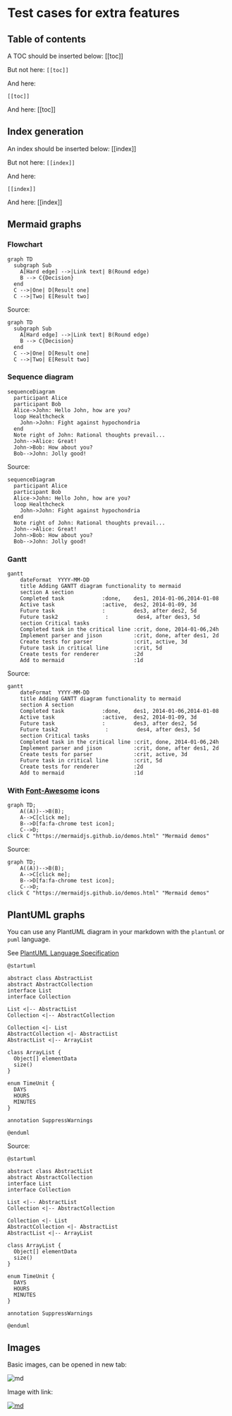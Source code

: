 # Test cases for extra features

## Table of contents

A TOC should be inserted below:
[[toc]]

But not here: `[[toc]]`

And here:
```
[[toc]]
```
And here: [[toc]]

## Index generation

An index should be inserted below:
[[index]]

But not here: `[[index]]`

And here:
```
[[index]]
```
And here: [[index]]


## Mermaid graphs

### Flowchart

```mermaid
graph TD
  subgraph Sub
    A[Hard edge] -->|Link text| B(Round edge)
    B --> C{Decision}
  end
  C -->|One| D[Result one]
  C -->|Two| E[Result two]
```

Source:
```
graph TD
  subgraph Sub
    A[Hard edge] -->|Link text| B(Round edge)
    B --> C{Decision}
  end
  C -->|One| D[Result one]
  C -->|Two| E[Result two]
```

### Sequence diagram
```mermaid
sequenceDiagram
  participant Alice
  participant Bob
  Alice->John: Hello John, how are you?
  loop Healthcheck
    John->John: Fight against hypochondria
  end
  Note right of John: Rational thoughts prevail...
  John-->Alice: Great!
  John->Bob: How about you?
  Bob-->John: Jolly good!
```

Source:
```
sequenceDiagram
  participant Alice
  participant Bob
  Alice->John: Hello John, how are you?
  loop Healthcheck
    John->John: Fight against hypochondria
  end
  Note right of John: Rational thoughts prevail...
  John-->Alice: Great!
  John->Bob: How about you?
  Bob-->John: Jolly good!
```

### Gantt
```mermaid
gantt
    dateFormat  YYYY-MM-DD
    title Adding GANTT diagram functionality to mermaid
    section A section
    Completed task            :done,    des1, 2014-01-06,2014-01-08
    Active task               :active,  des2, 2014-01-09, 3d
    Future task               :         des3, after des2, 5d
    Future task2               :         des4, after des3, 5d
    section Critical tasks
    Completed task in the critical line :crit, done, 2014-01-06,24h
    Implement parser and jison          :crit, done, after des1, 2d
    Create tests for parser             :crit, active, 3d
    Future task in critical line        :crit, 5d
    Create tests for renderer           :2d
    Add to mermaid                      :1d
```

Source:
```
gantt
    dateFormat  YYYY-MM-DD
    title Adding GANTT diagram functionality to mermaid
    section A section
    Completed task            :done,    des1, 2014-01-06,2014-01-08
    Active task               :active,  des2, 2014-01-09, 3d
    Future task               :         des3, after des2, 5d
    Future task2               :         des4, after des3, 5d
    section Critical tasks
    Completed task in the critical line :crit, done, 2014-01-06,24h
    Implement parser and jison          :crit, done, after des1, 2d
    Create tests for parser             :crit, active, 3d
    Future task in critical line        :crit, 5d
    Create tests for renderer           :2d
    Add to mermaid                      :1d
```

### With [Font-Awesome](http://fontawesome.io) icons
```mermaid
graph TD;
    A((A))-->B(B);
    A-->C[click me];
    B-->D[fa:fa-chrome test icon];
    C-->D;
click C "https://mermaidjs.github.io/demos.html" "Mermaid demos"
```

Source:
```
graph TD;
    A((A))-->B(B);
    A-->C[click me];
    B-->D[fa:fa-chrome test icon];
    C-->D;
click C "https://mermaidjs.github.io/demos.html" "Mermaid demos"
```

## PlantUML graphs

You can use any PlantUML diagram in your markdown with the `plantuml` or `puml` language.

See [PlantUML Language Specification](http://plantuml.com/sitemap-language-specification)

```plantuml
@startuml

abstract class AbstractList
abstract AbstractCollection
interface List
interface Collection

List <|-- AbstractList
Collection <|-- AbstractCollection

Collection <|- List
AbstractCollection <|- AbstractList
AbstractList <|-- ArrayList

class ArrayList {
  Object[] elementData
  size()
}

enum TimeUnit {
  DAYS
  HOURS
  MINUTES
}

annotation SuppressWarnings

@enduml
```

Source:
```
@startuml

abstract class AbstractList
abstract AbstractCollection
interface List
interface Collection

List <|-- AbstractList
Collection <|-- AbstractCollection

Collection <|- List
AbstractCollection <|- AbstractList
AbstractList <|-- ArrayList

class ArrayList {
  Object[] elementData
  size()
}

enum TimeUnit {
  DAYS
  HOURS
  MINUTES
}

annotation SuppressWarnings

@enduml
```

## Images

Basic images, can be opened in new tab:

![md](md.png)

Image with link:

[![md](md.png)](http://google.com)
